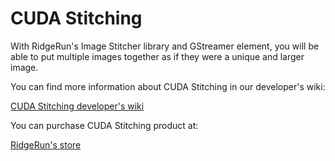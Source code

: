 # CUDA Stitching

With RidgeRun's Image Stitcher library and GStreamer element, you will be able to put multiple images together as if they were a unique and larger image.

You can find more information about CUDA Stitching in our developer's wiki:

[CUDA Stitching developer's wiki](https://developer.ridgerun.com/wiki/index.php/Image_Stitching_for_NVIDIA_Jetson)

You can purchase CUDA Stitching product at:

[RidgeRun's store](https://shop.ridgerun.com/products/stitcher-for-nvidia-jetson)